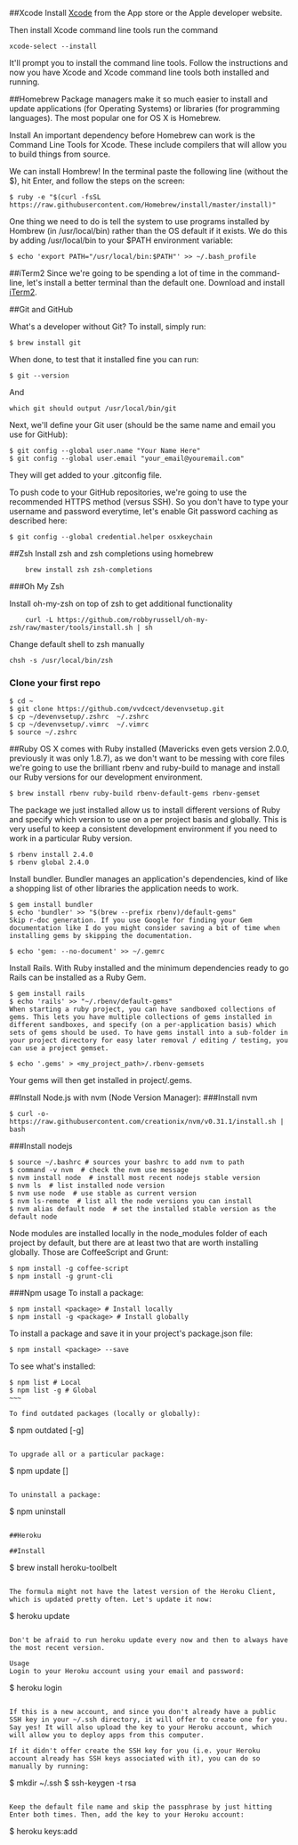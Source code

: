 ##Xcode
Install [Xcode](https://developer.apple.com/xcode/) from the App store or the Apple developer website.

Then install Xcode command line tools run the command

    xcode-select --install
    
It'll prompt you to install the command line tools. Follow the instructions and now you have Xcode and Xcode command line tools both installed and running.



##Homebrew
Package managers make it so much easier to install and update applications (for Operating Systems) or libraries (for programming languages). The most popular one for OS X is Homebrew.

Install
An important dependency before Homebrew can work is the Command Line Tools for Xcode. These include compilers that will allow you to build things from source.

We can install Hombrew! In the terminal paste the following line (without the $), hit Enter, and follow the steps on the screen:

~~~~
$ ruby -e "$(curl -fsSL https://raw.githubusercontent.com/Homebrew/install/master/install)"

~~~~

One thing we need to do is tell the system to use programs installed by Hombrew (in /usr/local/bin) rather than the OS default if it exists. We do this by adding /usr/local/bin to your $PATH environment variable:


~~~~~
$ echo 'export PATH="/usr/local/bin:$PATH"' >> ~/.bash_profile

~~~~~

##iTerm2
Since we're going to be spending a lot of time in the command-line, let's install a better terminal than the default one. Download and install [iTerm2](https://www.iterm2.com/).

##Git and GitHub

What's a developer without Git? To install, simply run:
~~~~
$ brew install git
~~~~
When done, to test that it installed fine you can run:

~~~~
$ git --version
~~~~

And  

~~~~
which git should output /usr/local/bin/git
~~~~

Next, we'll define your Git user (should be the same name and email you use for GitHub):

~~~~
$ git config --global user.name "Your Name Here"
$ git config --global user.email "your_email@youremail.com"
~~~~

They will get added to your .gitconfig file.

To push code to your GitHub repositories, we're going to use the recommended HTTPS method (versus SSH). So you don't have to type your username and password everytime, let's enable Git password caching as described here:

~~~~
$ git config --global credential.helper osxkeychain
~~~~
##Zsh
Install zsh and zsh completions using homebrew

~~~~
    brew install zsh zsh-completions
~~~~

###Oh My Zsh

Install oh-my-zsh on top of zsh to get additional functionality

~~~~
    curl -L https://github.com/robbyrussell/oh-my-zsh/raw/master/tools/install.sh | sh
~~~~
    
Change default shell to zsh manually
~~~~
chsh -s /usr/local/bin/zsh
~~~~

### Clone your first repo

~~~~
$ cd ~
$ git clone https://github.com/vvdcect/devenvsetup.git
$ cp ~/devenvsetup/.zshrc  ~/.zshrc
$ cp ~/devenvsetup/.vimrc  ~/.vimrc 
$ source ~/.zshrc
~~~~

##Ruby
OS X comes with Ruby installed (Mavericks even gets version 2.0.0, previously it was only 1.8.7), as we don't want to be messing with core files we're going to use the brilliant rbenv and ruby-build to manage and install our Ruby versions for our development environment.

~~~~
$ brew install rbenv ruby-build rbenv-default-gems rbenv-gemset
~~~~

The package we just installed allow us to install different versions of Ruby and specify which version to use on a per project basis and globally. This is very useful to keep a consistent development environment if you need to work in a particular Ruby version.

~~~~~
$ rbenv install 2.4.0
$ rbenv global 2.4.0
~~~~~

Install bundler. Bundler manages an application's dependencies, kind of like a shopping list of other libraries the application needs to work.

~~~~
$ gem install bundler
$ echo 'bundler' >> "$(brew --prefix rbenv)/default-gems"
Skip r-doc generation. If you use Google for finding your Gem documentation like I do you might consider saving a bit of time when installing gems by skipping the documentation.

$ echo 'gem: --no-document' >> ~/.gemrc

~~~~

Install Rails. With Ruby installed and the minimum dependencies ready to go Rails can be installed as a Ruby Gem.

~~~~
$ gem install rails
$ echo 'rails' >> "~/.rbenv/default-gems"
When starting a ruby project, you can have sandboxed collections of gems. This lets you have multiple collections of gems installed in different sandboxes, and specify (on a per-application basis) which sets of gems should be used. To have gems install into a sub-folder in your project directory for easy later removal / editing / testing, you can use a project gemset.

$ echo '.gems' > <my_project_path>/.rbenv-gemsets
~~~~

Your gems will then get installed in project/.gems.



##Install Node.js with nvm (Node Version Manager):
###Install nvm
~~~~
$ curl -o- https://raw.githubusercontent.com/creationix/nvm/v0.31.1/install.sh | bash

~~~~
###Install nodejs

~~~~
$ source ~/.bashrc # sources your bashrc to add nvm to path
$ command -v nvm  # check the nvm use message
$ nvm install node  # install most recent nodejs stable version
$ nvm ls  # list installed node version
$ nvm use node  # use stable as current version
$ nvm ls-remote  # list all the node versions you can install
$ nvm alias default node  # set the installed stable version as the default node 
~~~~


Node modules are installed locally in the node_modules folder of each project by default, but there are at least two that are worth installing globally. Those are CoffeeScript and Grunt:

~~~~
$ npm install -g coffee-script
$ npm install -g grunt-cli
~~~~

###Npm usage
To install a package:

~~~~
$ npm install <package> # Install locally
$ npm install -g <package> # Install globally
~~~~

To install a package and save it in your project's package.json file:

~~~~
$ npm install <package> --save
~~~~

To see what's installed:
~~~~
$ npm list # Local
$ npm list -g # Global
~~~

To find outdated packages (locally or globally):

~~~~
$ npm outdated [-g]
~~~~

To upgrade all or a particular package:

~~~~
$ npm update [<package>]
~~~~

To uninstall a package:

~~~~
$ npm uninstall <package>
~~~~

##Heroku

##Install
~~~~
$ brew install heroku-toolbelt
~~~~

The formula might not have the latest version of the Heroku Client, which is updated pretty often. Let's update it now:

~~~~
$ heroku update
~~~~

Don't be afraid to run heroku update every now and then to always have the most recent version.

Usage
Login to your Heroku account using your email and password:

~~~~
$ heroku login
~~~~

If this is a new account, and since you don't already have a public SSH key in your ~/.ssh directory, it will offer to create one for you. Say yes! It will also upload the key to your Heroku account, which will allow you to deploy apps from this computer.

If it didn't offer create the SSH key for you (i.e. your Heroku account already has SSH keys associated with it), you can do so manually by running:

~~~~
 $ mkdir ~/.ssh
 $ ssh-keygen -t rsa
~~~~

Keep the default file name and skip the passphrase by just hitting Enter both times. Then, add the key to your Heroku account:

~~~~
$ heroku keys:add
~~~~
